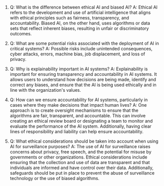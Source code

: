 1. Q: What is the difference between ethical AI and biased AI?
   A: Ethical AI refers to the development and use of artificial intelligence that aligns with ethical principles such as fairness, transparency, and accountability. Biased AI, on the other hand, uses algorithms or data sets that reflect inherent biases, resulting in unfair or discriminatory outcomes.

2. Q: What are some potential risks associated with the deployment of AI in critical systems?
   A: Possible risks include unintended consequences, cyber attacks, errors, machine bias, job displacement, and loss of privacy.

3. Q: Why is explainability important in AI systems?
   A: Explainability is important for ensuring transparency and accountability in AI systems. It allows users to understand how decisions are being made, identify and correct any biases, and ensure that the AI is being used ethically and in line with the organization's values.

4. Q: How can we ensure accountability for AI systems, particularly in cases where they make decisions that impact human lives?
   A: One approach is to create oversight mechanisms to ensure that the algorithms are fair, transparent, and accountable. This can involve creating an ethical review board or designating a team to monitor and evaluate the performance of the AI system. Additionally, having clear lines of responsibility and liability can help ensure accountability.

5. Q: What ethical considerations should be taken into account when using AI for surveillance purposes?
   A: The use of AI for surveillance raises concerns about privacy, free speech, and the potential for misuse by governments or other organizations. Ethical considerations include ensuring that the collection and use of data are transparent and that individuals are informed and have control over their data. Additionally, safeguards should be put in place to prevent the abuse of surveillance technology or the use of biased algorithms.